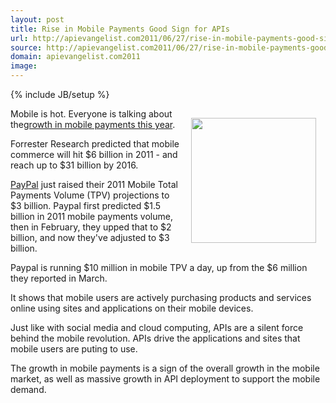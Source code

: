 ```yaml
---
layout: post
title: Rise in Mobile Payments Good Sign for APIs
url: http://apievangelist.com2011/06/27/rise-in-mobile-payments-good-sign-for-apis/
source: http://apievangelist.com2011/06/27/rise-in-mobile-payments-good-sign-for-apis/
domain: apievangelist.com2011
image: 
---
```

{% include JB/setup %}
<a href="https://personal.paypal.com/us/cgi-bin/?cmd=_render-content&amp;content_ID=marketing_us/mobile_payments"><img style="padding: 15px;" src="http://kinlane-productions.s3.amazonaws.com/paypal/paypal-mobile-payments.gif" alt="" width="200" align="right" /></a>Mobile is hot.  Everyone is talking about the<a title="growth in mobile payments in 2011" href="http://gigaom.com/2011/06/24/3b-in-mobile-payments-for-paypal-this-year-but-bigger-prize-at-stake/">growth in mobile payments this year</a>.<p></p>
Forrester Research predicted that mobile commerce will hit $6 billion in 2011 - and reach up to $31 billion by 2016.<p></p>
<a title="Paypal Mobile Payments" href="https://personal.paypal.com/us/cgi-bin/?cmd=_render-content&amp;content_ID=marketing_us/mobile_payments">PayPal</a> just raised their 2011 Mobile Total Payments Volume (TPV) projections to $3 billion.  Paypal first predicted $1.5 billion in 2011 mobile payments volume, then in February, they upped that to $2 billion, and now they've adjusted to $3 billion.<p></p>
Paypal is running $10 million in mobile TPV a day, up from the $6 million they reported in March.<p></p>
It shows that mobile users are actively purchasing products and services online using sites and applications on their mobile devices.<p></p>
Just like with social media and cloud computing, APIs are a silent force behind the mobile revolution.  APIs drive the applications and sites that mobile users are puting to use.<p></p>
The growth in mobile payments is a sign of the overall growth in the mobile market, as well as massive growth in API deployment to support the mobile demand.

